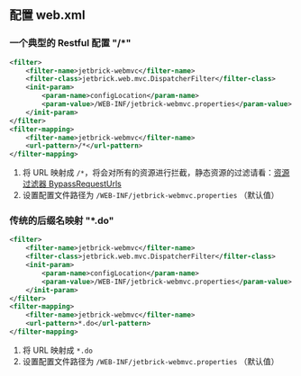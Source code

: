 配置 web.xml
---------------------

### 一个典型的 Restful 配置 "/*"

```xml
<filter>
    <filter-name>jetbrick-webmvc</filter-name>
    <filter-class>jetbrick.web.mvc.DispatcherFilter</filter-class>
    <init-param>
        <param-name>configLocation</param-name>
        <param-value>/WEB-INF/jetbrick-webmvc.properties</param-value>
    </init-param>
</filter>
<filter-mapping>
    <filter-name>jetbrick-webmvc</filter-name>
    <url-pattern>/*</url-pattern>
</filter-mapping>
```

1. 将 URL 映射成 `/*`，将会对所有的资源进行拦截，静态资源的过滤请看：[资源过滤器 BypassRequestUrls](mvc-bypass-urls.md)
2. 设置配置文件路径为 `/WEB-INF/jetbrick-webmvc.properties` （默认值）


### 传统的后缀名映射 "*.do"

```xml
<filter>
    <filter-name>jetbrick-webmvc</filter-name>
    <filter-class>jetbrick.web.mvc.DispatcherFilter</filter-class>
    <init-param>
        <param-name>configLocation</param-name>
        <param-value>/WEB-INF/jetbrick-webmvc.properties</param-value>
    </init-param>
</filter>
<filter-mapping>
    <filter-name>jetbrick-webmvc</filter-name>
    <url-pattern>*.do</url-pattern>
</filter-mapping>
```

1. 将 URL 映射成 `*.do`
2. 设置配置文件路径为 `/WEB-INF/jetbrick-webmvc.properties` （默认值）



